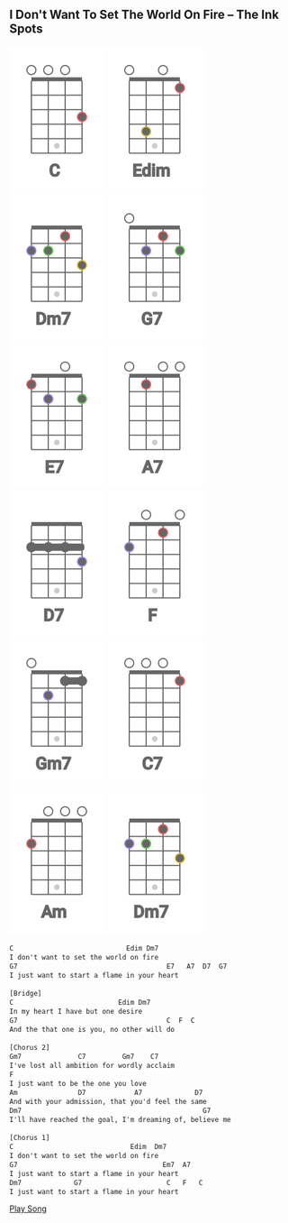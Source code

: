 ## I Don't Want To Set The World On Fire – The Ink Spots

![C](https://raw.githubusercontent.com/Capevace/ukulele-chords/main/svgs/C.svg) ![Edim](https://raw.githubusercontent.com/Capevace/ukulele-chords/main/svgs/Edim.svg) ![Dm7](https://raw.githubusercontent.com/Capevace/ukulele-chords/main/svgs/Dm7.svg) ![G7](https://raw.githubusercontent.com/Capevace/ukulele-chords/main/svgs/G7.svg) ![E7](https://raw.githubusercontent.com/Capevace/ukulele-chords/main/svgs/E7.svg) ![A7](https://raw.githubusercontent.com/Capevace/ukulele-chords/main/svgs/A7.svg) ![D7](https://raw.githubusercontent.com/Capevace/ukulele-chords/main/svgs/D7.svg) ![F](https://raw.githubusercontent.com/Capevace/ukulele-chords/main/svgs/F.svg) ![Gm7](https://raw.githubusercontent.com/Capevace/ukulele-chords/main/svgs/Gm7.svg) ![C7](https://raw.githubusercontent.com/Capevace/ukulele-chords/main/svgs/C7.svg) ![Am](https://raw.githubusercontent.com/Capevace/ukulele-chords/main/svgs/Am.svg) ![Dm7](https://raw.githubusercontent.com/Capevace/ukulele-chords/main/svgs/Dm7.svg)

````
C                            Edim Dm7
I don't want to set the world on fire
G7                                     E7   A7  D7  G7
I just want to start a flame in your heart

[Bridge]
C                          Edim Dm7
In my heart I have but one desire
G7                                     C  F  C
And the that one is you, no other will do

[Chorus 2]
Gm7              C7         Gm7    C7
I've lost all ambition for wordly acclaim
F
I just want to be the one you love
Am               D7            A7             D7
And with your admission, that you'd feel the same
Dm7                                             G7 
I'll have reached the goal, I'm dreaming of, believe me

[Chorus 1]
C                             Edim  Dm7
I don't want to set the world on fire
G7                                    Em7  A7
I just want to start a flame in your heart
Dm7             G7                     C   F   C
I just want to start a flame in your heart
````

[Play Song](https://www.youtube.com/watch?v=4-43lLKaqBQ)

